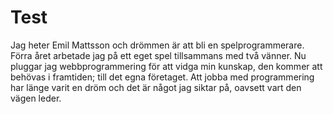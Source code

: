 # Test

Jag heter Emil Mattsson och drömmen är att bli en spelprogrammerare.
Förra året arbetade jag på ett eget spel tillsammans med två vänner. 
Nu pluggar jag webbprogrammering för att vidga min kunskap, den kommer 
att behövas i framtiden; till det egna företaget. Att jobba med programmering
har länge varit en dröm och det är något jag siktar på, oavsett vart den vägen leder.